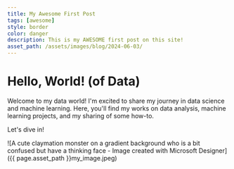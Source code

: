 ```yaml
---
title: My Awesome First Post
tags: [awesome]
style: border
color: danger
description: This is my AWESOME first post on this site!
asset_path: /assets/images/blog/2024-06-03/
---
```

# Hello, World! (of Data)

Welcome to my data world! I'm excited to share my journey in data science and machine learning. Here, you'll find my works on data analysis, machine learning projects, and my sharing of some how-to. 

Let's dive in!

![A cute claymation monster on a gradient background who is a bit confused but have a thinking face - Image created with Microsoft Designer]({{ page.asset_path }}my_image.jpeg)
